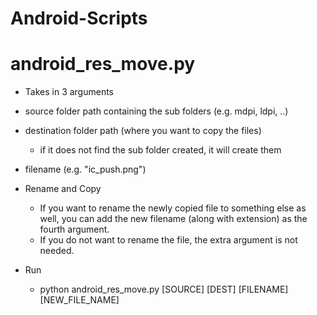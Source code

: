 # Android-Scripts

# android_res_move.py
- Takes in 3 arguments
- source folder path containing the sub folders (e.g. mdpi, ldpi, ..)
- destination folder path (where you want to copy the files)
  - if it does not find the sub folder created, it will create them
- filename (e.g. "ic_push.png")
- Rename and Copy
  - If you want to rename the newly copied file to something else as well, you can add the new filename (along with extension) as the fourth argument.
  - If you do not want to rename the file, the extra argument is not needed.

- Run
  - python android_res_move.py [SOURCE] [DEST] [FILENAME] [NEW_FILE_NAME]

